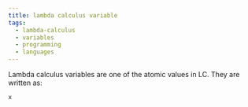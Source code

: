```yaml
---
title: lambda calculus variable
tags:
  - lambda-calculus
  - variables
  - programming
  - languages
---
```


Lambda calculus variables are one of the atomic values in LC. 
They are written as: 

```
x
```
